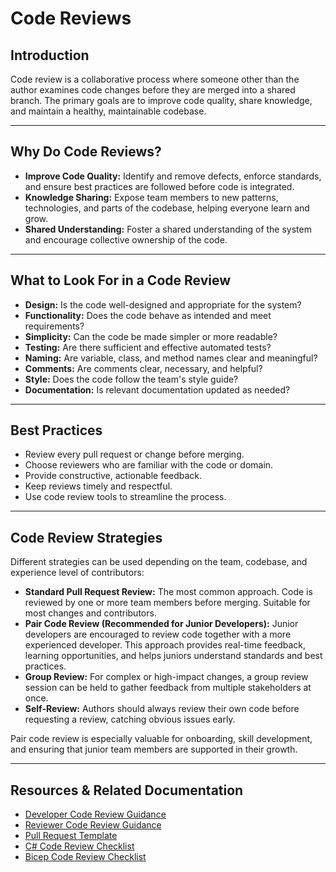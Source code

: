 
# Code Reviews

## Introduction

Code review is a collaborative process where someone other than the author examines code changes before they are merged into a shared branch. The primary goals are to improve code quality, share knowledge, and maintain a healthy, maintainable codebase.

---

## Why Do Code Reviews?

- **Improve Code Quality:** Identify and remove defects, enforce standards, and ensure best practices are followed before code is integrated.
- **Knowledge Sharing:** Expose team members to new patterns, technologies, and parts of the codebase, helping everyone learn and grow.
- **Shared Understanding:** Foster a shared understanding of the system and encourage collective ownership of the code.

---

## What to Look For in a Code Review

- **Design:** Is the code well-designed and appropriate for the system?
- **Functionality:** Does the code behave as intended and meet requirements?
- **Simplicity:** Can the code be made simpler or more readable?
- **Testing:** Are there sufficient and effective automated tests?
- **Naming:** Are variable, class, and method names clear and meaningful?
- **Comments:** Are comments clear, necessary, and helpful?
- **Style:** Does the code follow the team's style guide?
- **Documentation:** Is relevant documentation updated as needed?

---


## Best Practices

- Review every pull request or change before merging.
- Choose reviewers who are familiar with the code or domain.
- Provide constructive, actionable feedback.
- Keep reviews timely and respectful.
- Use code review tools to streamline the process.

---

## Code Review Strategies

Different strategies can be used depending on the team, codebase, and experience level of contributors:

- **Standard Pull Request Review:** The most common approach. Code is reviewed by one or more team members before merging. Suitable for most changes and contributors.
- **Pair Code Review (Recommended for Junior Developers):** Junior developers are encouraged to review code together with a more experienced developer. This approach provides real-time feedback, learning opportunities, and helps juniors understand standards and best practices.
- **Group Review:** For complex or high-impact changes, a group review session can be held to gather feedback from multiple stakeholders at once.
- **Self-Review:** Authors should always review their own code before requesting a review, catching obvious issues early.

Pair code review is especially valuable for onboarding, skill development, and ensuring that junior team members are supported in their growth.

---

## Resources & Related Documentation

- [Developer Code Review Guidance](guidance/developer.md)
- [Reviewer Code Review Guidance](guidance/reviewer.md)
- [Pull Request Template](pull-request-template.md)
- [C# Code Review Checklist](recipes/csharp.md)
- [Bicep Code Review Checklist](recipes/bicep.md)



